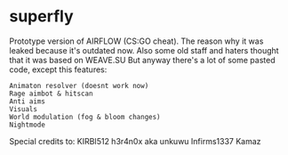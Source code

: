 # superfly
Prototype version of AIRFLOW (CS:GO cheat). The reason why it was leaked because it's outdated now.
Also some old staff and haters thought that it was based on WEAVE.SU
But anyway there's a lot of some pasted code, except this features:

```
Animaton resolver (doesnt work now)
Rage aimbot & hitscan 
Anti aims
Visuals
World modulation (fog & bloom changes)
Nightmode
```
Special credits to:
KIRBI512
h3r4n0x aka unkuwu
Infirms1337
Kamaz
